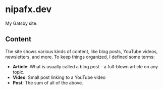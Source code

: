 # nipafx.dev

My Gatsby site.

## Content

The site shows various kinds of content, like blog posts, YouTube videos, newsletters, and more.
To keep things organized, I defined some terms:

* **Article**: What is usually called a blog post - a full-blown article on any topic.
* **Video**: Small post linking to a YouTube video
* **Post**: The sum of all of the above.
